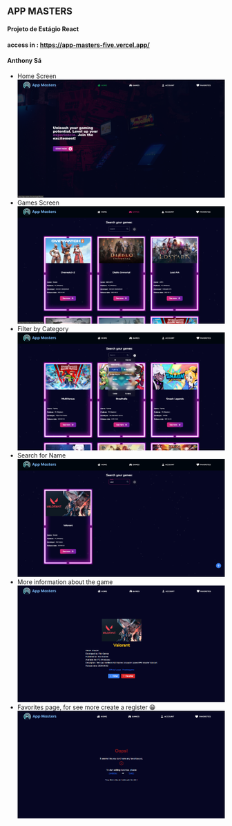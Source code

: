 ## APP MASTERS

####  Projeto de Estágio React

#### access in : https://app-masters-five.vercel.app/

#### Anthony Sá
- Home Screen
![Post show](https://github.com/AnthonySaDev/appMastersEstagio/blob/main/prints/Screenshot_1.png)
- Games Screen
![Post show](https://github.com/AnthonySaDev/appMastersEstagio/blob/main/prints/Screenshot_2.png)
- Filter by Category
![Post show](https://github.com/AnthonySaDev/appMastersEstagio/blob/main/prints/Screenshot_3.png)
- Search for Name
![Post show](https://github.com/AnthonySaDev/appMastersEstagio/blob/main/prints/Screenshot_4.png)
- More information about the game
![Post show](https://github.com/AnthonySaDev/appMastersEstagio/blob/main/prints/Screenshot_5.png)
- Favorites page, for see more create a register 😁
![Post show](https://github.com/AnthonySaDev/appMastersEstagio/blob/main/prints/Screenshot_7.png)

